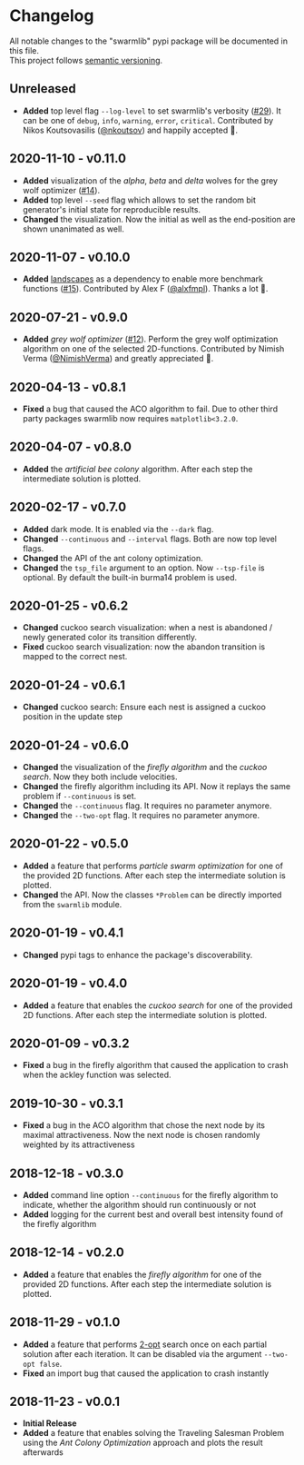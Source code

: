 # Changelog
All notable changes to the "swarmlib" pypi package will be documented in this file.  
This project follows [semantic versioning](https://semver.org/).

## Unreleased
* **Added** top level flag `--log-level` to set swarmlib's verbosity ([#29](https://github.com/HaaLeo/swarmlib/issues/29)). It can be one of `debug`, `info`, `warning`, `error`, `critical`. Contributed by Nikos Koutsovasilis ([@nkoutsov](https://github.com/nkoutsov)) and happily accepted 🚀.

## 2020-11-10 - v0.11.0
* **Added** visualization of the _alpha_, _beta_ and _delta_ wolves for the grey wolf optimizer ([#14](https://github.com/HaaLeo/swarmlib/issues/14)).
* **Added** top level `--seed` flag which allows to set the random bit generator's initial state for reproducible results.
* **Changed** the visualization. Now the initial as well as the end-position are shown unanimated as well.

## 2020-11-07 - v0.10.0
* **Added** [landscapes](https://github.com/nathanrooy/landscapes#readme) as a dependency to enable more benchmark functions ([#15](https://github.com/HaaLeo/swarmlib/issues/15)). Contributed by Alex F ([@alxfmpl](https://github.com/alxfmpl)). Thanks a lot 🚀.

## 2020-07-21 - v0.9.0
* **Added** _grey wolf optimizer_ ([#12](https://github.com/HaaLeo/swarmlib/issues/12)). Perform the grey wolf optimization algorithm on one of the selected 2D-functions. Contributed by Nimish Verma ([@NimishVerma](https://github.com/NimishVerma)) and greatly appreciated 🚀.

## 2020-04-13 - v0.8.1
* **Fixed** a bug that caused the ACO algorithm to fail. Due to other third party packages swarmlib now requires `matplotlib<3.2.0`.

## 2020-04-07 - v0.8.0
* **Added** the _artificial bee colony_ algorithm. After each step the intermediate solution is plotted.

## 2020-02-17 - v0.7.0
* **Added** dark mode. It is enabled via the `--dark` flag.
* **Changed** `--continuous` and `--interval` flags. Both are now top level flags.
* **Changed** the API of the ant colony optimization.
* **Changed** the `tsp_file` argument to an option. Now `--tsp-file` is optional. By default the built-in burma14 problem is used.

## 2020-01-25 - v0.6.2
* **Changed** cuckoo search visualization: when a nest is abandoned / newly generated color its transition differently.
* **Fixed** cuckoo search visualization: now the abandon transition is mapped to the correct nest.

## 2020-01-24 - v0.6.1
* **Changed** cuckoo search: Ensure each nest is assigned a cuckoo position in the update step

## 2020-01-24 - v0.6.0
* **Changed** the visualization of the _firefly algorithm_ and the _cuckoo search_. Now they both include velocities.
* **Changed** the firefly algorithm including its API. Now it replays the same problem if `--continuous` is set.
* **Changed** the `--continuous` flag. It requires no parameter anymore.
* **Changed** the `--two-opt` flag. It requires no parameter anymore.

## 2020-01-22 - v0.5.0
* **Added** a feature that performs _particle swarm optimization_ for one of the provided 2D functions. After each step the intermediate solution is plotted.
* **Changed** the API. Now the classes `*Problem` can be directly imported from the `swarmlib` module.

## 2020-01-19 - v0.4.1
* **Changed** pypi tags to enhance the package's discoverability.

## 2020-01-19 - v0.4.0
* **Added** a feature that enables the _cuckoo search_ for one of the provided 2D functions. After each step the intermediate solution is plotted.

## 2020-01-09 - v0.3.2
* **Fixed** a bug in the firefly algorithm that caused the application to crash when the ackley function was selected.

## 2019-10-30 - v0.3.1
* **Fixed** a bug in the ACO algorithm that chose the next node by its maximal attractiveness. Now the next node is chosen randomly weighted by its attractiveness

## 2018-12-18 - v0.3.0
* **Added** command line option `--continuous` for the firefly algorithm to indicate, whether the algorithm should run continuously or not
* **Added** logging for the current best and overall best intensity found of the firefly algorithm

## 2018-12-14 - v0.2.0
* **Added** a feature that enables the _firefly algorithm_ for one of the provided 2D functions. After each step the intermediate solution is plotted.

## 2018-11-29 - v0.1.0
* **Added** a feature that performs [2-opt](https://en.wikipedia.org/wiki/2-opt) search once on each partial solution after each iteration. It can be disabled via the argument `--two-opt false`.
* **Fixed** an import bug that caused the application to crash instantly

## 2018-11-23 - v0.0.1
* **Initial Release**
* **Added** a feature that enables solving the Traveling Salesman Problem using the _Ant Colony Optimization_ approach and plots the result afterwards
